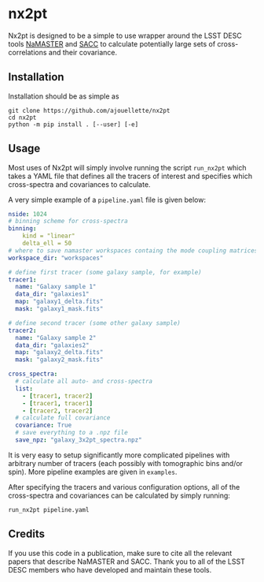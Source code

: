 # nx2pt

Nx2pt is designed to be a simple to use wrapper around the LSST DESC tools [NaMASTER](https://github.com/LSSTDESC/NaMaster) and [SACC](https://github.com/LSSTDESC/sacc) to calculate potentially large sets of cross-correlations and their covariance.

## Installation
Installation should be as simple as
```
git clone https://github.com/ajouellette/nx2pt
cd nx2pt
python -m pip install . [--user] [-e]
```

## Usage
Most uses of Nx2pt will simply involve running the script `run_nx2pt` which takes a YAML file that defines all the tracers of interest and specifies which cross-spectra and covariances to calculate.

A very simple example of a `pipeline.yaml` file is given below:
```yaml
nside: 1024
# binning scheme for cross-spectra
binning:
    kind = "linear"
    delta_ell = 50
# where to save namaster workspaces containg the mode coupling matrices
workspace_dir: "workspaces"

# define first tracer (some galaxy sample, for example)
tracer1:
  name: "Galaxy sample 1"
  data_dir: "galaxies1"
  map: "galaxy1_delta.fits"
  mask: "galaxy1_mask.fits"

# define second tracer (some other galaxy sample)
tracer2:
  name: "Galaxy sample 2"
  data_dir: "galaxies2"
  map: "galaxy2_delta.fits"
  mask: "galaxy2_mask.fits"

cross_spectra:
  # calculate all auto- and cross-spectra
  list:
    - [tracer1, tracer2]
    - [tracer1, tracer1]
    - [tracer2, tracer2]
  # calculate full covariance
  covariance: True
  # save everything to a .npz file
  save_npz: "galaxy_3x2pt_spectra.npz"
```

It is very easy to setup significantly more complicated pipelines with arbitrary number of tracers (each possibly with tomographic bins and/or spin). More pipeline examples are given in `examples`.

After specifying the tracers and various configuration options, all of the cross-spectra and covariances can be calculated by simply running:
```
run_nx2pt pipeline.yaml
```


## Credits
If you use this code in a publication, make sure to cite all the relevant papers that describe NaMASTER and SACC. Thank you to all of the LSST DESC members who have developed and maintain these tools.
